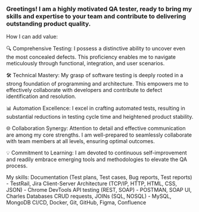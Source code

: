 ### Greetings! I am a highly motivated QA tester, ready to bring my skills and expertise to your team and contribute to delivering outstanding product quality.

How I can add value:

🔍 Comprehensive Testing: I possess a distinctive ability to uncover even the most concealed defects. This proficiency enables me to navigate meticulously through functional, integration, and user scenarios.

🛠️ Technical Mastery: My grasp of software testing is deeply rooted in a strong foundation of programming and architecture. This empowers me to effectively collaborate with developers and contribute to defect identification and resolution.

📊 Automation Excellence: I excel in crafting automated tests, resulting in substantial reductions in testing cycle time and heightened product stability.

🌐 Collaboration Synergy: Attention to detail and effective communication are among my core strengths. I am well-prepared to seamlessly collaborate with team members at all levels, ensuring optimal outcomes.

💡 Commitment to Learning: I am devoted to continuous self-improvement and readily embrace emerging tools and methodologies to elevate the QA process.

My skills: Documentation (Test plans, Test cases, Bug reports, Test reports) - TestRail, Jira Client-Server Architecture (TCP/IP, HTTP, HTML, CSS, JSON) - Chrome DevTools API testing (REST, SOAP) - POSTMAN, SOAP UI, Charles Databases CRUD requests, JOINs (SQL, NOSQL) - MySQL, MongoDB CI/CD, Docker, Git, GitHub, Figma, Confluence
